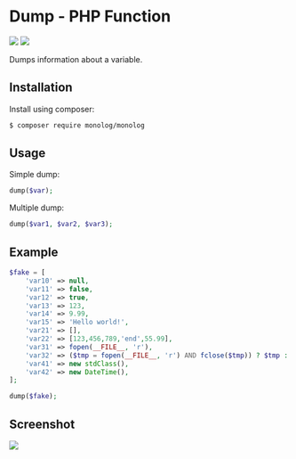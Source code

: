 # Dump - PHP Function

[![](https://img.shields.io/packagist/v/assouan/dump.svg)](https://packagist.org/packages/assouan/dump)
[![](https://img.shields.io/packagist/dt/assouan/dump.svg)](https://packagist.org/packages/assouan/dump)

Dumps information about a variable.

## Installation

Install using composer:

```bash
$ composer require monolog/monolog
```

## Usage

Simple dump:

```php
dump($var);
```

Multiple dump:

```php
dump($var1, $var2, $var3);
```

## Example

```php
$fake = [
    'var10' => null,
    'var11' => false,
    'var12' => true,
    'var13' => 123,
    'var14' => 9.99,
    'var15' => 'Hello world!',
    'var21' => [],
    'var22' => [123,456,789,'end',55.99],
    'var31' => fopen(__FILE__, 'r'),
    'var32' => ($tmp = fopen(__FILE__, 'r') AND fclose($tmp)) ? $tmp : $tmp,
    'var41' => new stdClass(),
    'var42' => new DateTime(),
];

dump($fake);
```

## Screenshot

![](https://i.imgsafe.org/1f254e6.png)
